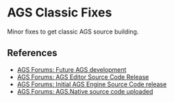 # AGS Classic Fixes

Minor fixes to get classic AGS source building.

## References 
 * [AGS Forums: Future AGS development](http://www.adventuregamestudio.co.uk/forums/index.php?topic=42016.0)
 * [AGS Forums: AGS Editor Source Code Release](http://www.adventuregamestudio.co.uk/forums/index.php?topic=42063.0)
 * [AGS Forums: Initial AGS Engine Source Code release](http://www.adventuregamestudio.co.uk/forums/index.php?topic=43383.0)
 * [AGS Forums: AGS.Native source code uploaded](http://www.adventuregamestudio.co.uk/forums/index.php?topic=45990.0)
